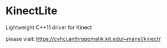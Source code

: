 KinectLite
==========

Lightweight C++11 driver for Kinect

please visit:
https://cvhci.anthropomatik.kit.edu/~manel/kinect/

